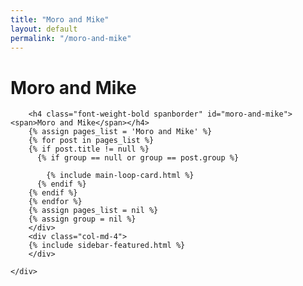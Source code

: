 ```yaml
---
title: "Moro and Mike"
layout: default
permalink: "/moro-and-mike"
---
```


<div class="container">
    <div class="row justify-content-center">
        <div class="col-md-8">
        <h1 class="font-weight-bold title h6 text-uppercase mb-4">Moro and Mike</h1>
            
        <h4 class="font-weight-bold spanborder" id="moro-and-mike"><span>Moro and Mike</span></h4>
        {% assign pages_list = 'Moro and Mike' %}
        {% for post in pages_list %}
        {% if post.title != null %}
          {% if group == null or group == post.group %}
         
            {% include main-loop-card.html %}
          {% endif %}
        {% endif %}
        {% endfor %}
        {% assign pages_list = nil %}
        {% assign group = nil %}
        </div>
        <div class="col-md-4">
        {% include sidebar-featured.html %}    
        </div>
        
    </div>
</div>